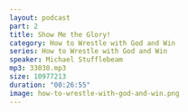 ```yaml
---
layout: podcast
part: 2
title: Show Me the Glory!
category: How to Wrestle with God and Win
series: How to Wrestle with God and Win
speaker: Michael Stufflebeam
mp3: 33030.mp3
size: 10977213
duration: "00:26:55"
image: how-to-wrestle-with-god-and-win.png
---
```



